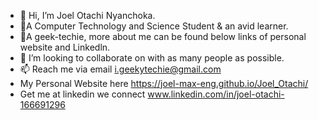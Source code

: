 - 👋 Hi, I’m Joel Otachi Nyanchoka.
- 🌱A Computer Technology and Science Student & an avid learner.
- 🌱A geek-techie, more about me can be found below links of personal website and Linkedln.
- 💞️ I’m looking to collaborate on with as many people as possible.
- 📫 Reach me via email i.geekytechie@gmail.com
- My Personal Website here https://joel-max-eng.github.io/Joel_Otachi/
- Get me at linkedin we connect www.linkedin.com/in/joel-otachi-166691296

<!---
Joel Otachi is a ✨ special ✨ repository because its `README.md` (this file) appears on your GitHub profile.
You can click the Preview link to take a look at your changes.
--->
